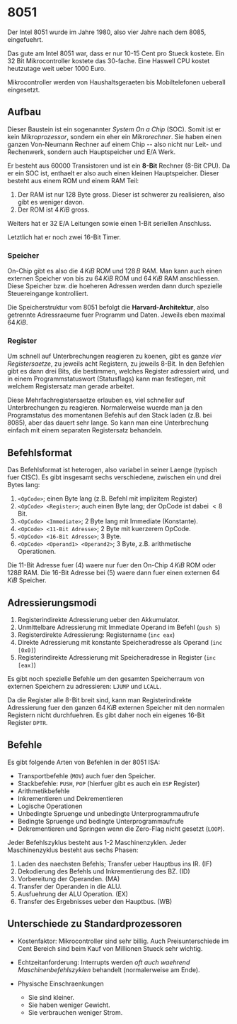 # 8051

Der Intel 8051 wurde im Jahre 1980, also vier Jahre nach dem
8085, eingefuehrt.

Das gute am Intel 8051 war, dass er nur 10-15 Cent pro Stueck kostete. Ein 32
Bit Mikrocontroller kostete das 30-fache. Eine Haswell CPU kostet heutzutage
weit ueber $1000$ Euro.

Mikrocontroller werden von Haushaltsgeraeten bis Mobiltelefonen ueberall
eingesetzt.

## Aufbau

Dieser Baustein ist ein sogenannter *System On a Chip* (SOC). Somit ist er kein
Mikro*prozessor*, sondern ein eher ein Mikro*rechner*. Sie haben einen ganzen
Von-Neumann Rechner auf einem Chip -- also nicht nur Leit- und Rechenwerk,
sondern auch Hauptspeicher und E/A Werk.

Er besteht aus $60 000$ Transistoren und ist ein __8-Bit__ Rechner (8-Bit
CPU). Da er ein SOC ist, enthaelt er also auch einen kleinen
Hauptspeicher. Dieser besteht aus einem ROM und einem RAM Teil:

1. Der RAM ist nur 128 Byte gross. Dieser ist schwerer zu realisieren, also gibt
   es weniger davon.
2. Der ROM ist $4\, KiB$ gross.

Weiters hat er $32$ E/A Leitungen sowie einen 1-Bit seriellen Anschluss.

Letztlich hat er noch zwei 16-Bit Timer.

### Speicher

On-Chip gibt es also die $4\, KiB$ ROM und $128\, B$ RAM. Man kann auch einen
externen Speicher von bis zu $64\, KiB$ ROM und $64\, KiB$ RAM
anschliessen. Diese Speicher bzw. die hoeheren Adressen werden dann durch
spezielle Steuereingange kontrolliert.

Die Speicherstruktur vom 8051 befolgt die __Harvard-Architektur__, also
getrennte Adressraeume fuer Programm und Daten. Jeweils eben maximal $64\, KiB$.

### Register

Um schnell auf Unterbrechungen reagieren zu koenen, gibt es ganze *vier
Registersaetze*, zu jeweils acht Registern, zu jeweils 8-Bit. In den Befehlen
gibt es dann drei Bits, die bestimmen, welches Register adressiert wird, und in
einem Programmstatuswort (Statusflags) kann man festlegen, mit welchem
Registersatz man gerade arbeitet.

Diese Mehrfachregistersaetze erlauben es, viel schneller auf Unterbrechungen zu
reagieren. Normalerweise wuerde man ja den Programstatus des momentanen Befehls
auf den Stack laden (z.B. bei 8085), aber das dauert sehr lange. So kann man eine Unterbrechung einfach mit einem separaten Registersatz behandeln.

## Befehlsformat

Das Befehlsformat ist heterogen, also variabel in seiner Laenge (typisch fuer
CISC). Es gibt insgesamt sechs verschiedene, zwischen ein und drei Bytes lang:

1. `<OpCode>`; einen Byte lang (z.B. Befehl mit implizitem Register)
2. `<OpCode> <Register>`; auch einen Byte lang; der OpCode ist dabei $< 8$ Bit.
3. `<OpCode> <Immediate>`; 2 Byte lang mit Immediate (Konstante).
4. `<OpCode> <11-Bit Adresse>`; 2 Byte mit kuerzerem OpCode.
5. `<OpCode> <16-Bit Adresse>`; 3 Byte.
6. `<OpCode> <Operand1> <Operand2>`; 3 Byte, z.B. arithmetische Operationen.

Die 11-Bit Adresse fuer (4) waere nur fuer den On-Chip $4\, KiB$ ROM oder $128B$
RAM. Die 16-Bit Adresse bei (5) waere dann fuer einen externen $64\, KiB$
Speicher.

## Adressierungsmodi

1. Registerindirekte Adressierung ueber den Akkumulator.
2. Unmittelbare Adressierung mit Immediate Operand im Befehl (`push 5`)
3. Registerdirekte Adressierung: Registername (`inc eax`)
4. Direkte Adressierung mit konstante Speicheradresse als Operand (`inc [0x0]`)
5. Registerindirekte Adressierung mit Speicheradresse in Register (`inc [eax]`)

Es gibt noch spezielle Befehle um den gesamten Speicherraum von externen
Speichern zu adressieren: `LJUMP` und `LCALL`.

Da die Register alle 8-Bit breit sind, kann man Registerindirekte Adressierung
fuer den ganzen $64\, KiB$ externen Speicher mit den normalen Registern nicht
durchfuehren. Es gibt daher noch ein eigenes 16-Bit Register `DPTR`.

## Befehle

Es gibt folgende Arten von Befehlen in der 8051 ISA:

* Transportbefehle (`MOV`) auch fuer den Speicher.
* Stackbefehle: `PUSH`, `POP` (hierfuer gibt es auch ein `ESP` Register)
* Arithmetikbefehle
* Inkrementieren und Dekrementieren
* Logische Operationen
* Unbedingte Spruenge und unbedingte Unterprogrammaufrufe
* Bedingte Spruenge und bedingte Unterprogrammaufrufe
* Dekrementieren und Springen wenn die Zero-Flag nicht gesetzt (`LOOP`).

Jeder Befehlszyklus besteht aus 1-2 Maschinenzyklen. Jeder Maschinenzyklus
besteht aus sechs Phasen:

1. Laden des naechsten Befehls; Transfer ueber Hauptbus ins IR. (IF)
2. Dekodierung des Befehls und Inkrementierung des BZ. (ID)
3. Vorbereitung der Operanden. (MA)
4. Transfer der Operanden in die ALU.
5. Ausfuehrung der ALU Operation. (EX)
6. Transfer des Ergebnisses ueber den Hauptbus. (WB)

## Unterschiede zu Standardprozessoren

* Kostenfaktor: Mikrocontroller sind sehr billig. Auch Preisunterschiede im Cent
  Bereich sind beim Kauf von Millionen Stueck sehr wichtig.

* Echtzeitanforderung: Interrupts werden *oft auch waehrend
  Maschinenbefehlszyklen* behandelt (normalerweise am Ende).

* Physische Einschraenkungen
  + Sie sind kleiner.
  + Sie haben weniger Gewicht.
  + Sie verbrauchen weniger Strom.
